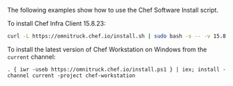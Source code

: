 The following examples show how to use the Chef Software Install script.

To install Chef Infra Client 15.8.23:

```bash
curl -L https://omnitruck.chef.io/install.sh | sudo bash -s -- -v 15.8.23
```

To install the latest version of Chef Workstation on Windows
from the `current` channel:

```none
. { iwr -useb https://omnitruck.chef.io/install.ps1 } | iex; install -channel current -project chef-workstation
```
